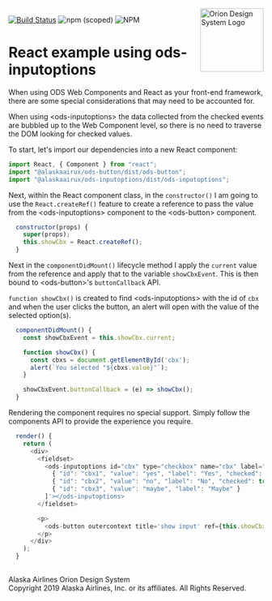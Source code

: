 <img src="https://resource.alaskaair.net/-/media/2C1969F8FB244C919205CD48429C13AC" alt="Orion Design System Logo" title="Be the change you want to see" width="125" align="right" />

[![Build Status](https://travis-ci.org/AlaskaAirlines/OrionStatelessComponents__ods-inputoptions.svg?branch=master)](https://travis-ci.org/AlaskaAirlines/OrionStatelessComponents__ods-inputoptions)
![npm (scoped)](https://img.shields.io/npm/v/@alaskaairux/ods-inputoptions.svg?color=orange)
![NPM](https://img.shields.io/npm/l/@alaskaairux/ods-inputoptions.svg?color=blue)

# React example using ods-inputoptions 

When using ODS Web Components and React as your front-end framework, there are some special considerations that may need to be accounted for. 

When using \<ods-inputoptions> the data collected from the checked events are bubbled up to the Web Component level, so there is no need to traverse the DOM looking for checked values. 

To start, let's import our dependencies into a new React component:

```js
import React, { Component } from "react";
import "@alaskaairux/ods-button/dist/ods-button";
import "@alaskaairux/ods-inputoptions/dist/ods-inputoptions";
```

Next, within the React component class, in the `constructor()` I am going to use the `React.createRef()` feature to create a reference to pass the value from the \<ods-inputoptions> component to the \<ods-button> component. 

```js
  constructor(props) {
    super(props);
    this.showCbx = React.createRef();
  }
```

Next in the `componentDidMount()` lifecycle method I apply the `current` value from the reference and apply that to the variable `showCbxEvent`. This is then bound to \<ods-button>'s `buttonCallback` API. 

`function showCbx()` is created to find \<ods-inputoptions> with the id of `cbx` and when the user clicks the button, an alert will open with the value of the selected option(s). 

```js
  componentDidMount() {
    const showCbxEvent = this.showCbx.current;

    function showCbx() {
      const cbxs = document.getElementById('cbx');
      alert(`You selected "${cbxs.value}"`);
    }

    showCbxEvent.buttonCallback = (e) => showCbx();
  }
```

Rendering the component requires no special support. Simply follow the components API to provide the experience you require.  

```js
  render() {
    return (
      <div>
        <fieldset>
          <ods-inputoptions id="cbx" type="checkbox" name="cbx" label="Form label goes here" for="cbx1" componentData='[
            { "id": "cbx1", "value": "yes", "label": "Yes", "checked": true },
            { "id": "cbx2", "value": "no", "label": "No", "checked": true },
            { "id": "cbx3", "value": "maybe", "label": "Maybe" }
          ]'></ods-inputoptions>
        </fieldset>

        <p>
          <ods-button outercontext title='show input' ref={this.showCbx}>Submit</ods-button>
        </p>
      </div>
    );
  }
```

##

Alaska Airlines Orion Design System<br>
Copyright 2019 Alaska Airlines, Inc. or its affiliates. All Rights Reserved.
